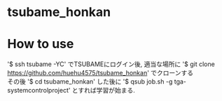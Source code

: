 # tsubame_honkan

# How to use
 '$ ssh tsubame -YC'
 でTSUBAMEにログイン後,
 適当な場所に
 '$ git clone https://github.com/huehu4575/tsubame_honkan'
 でクローンする  
 その後
 '$ cd tsubame_honkan'
 した後に
 '$ qsub job.sh -g tga-systemcontrolproject'
 とすれば学習が始まる.

